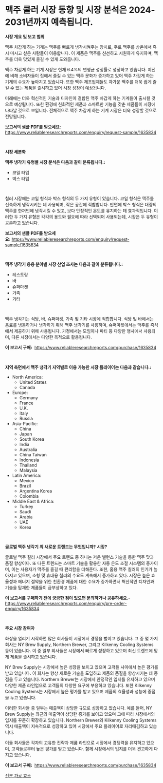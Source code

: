 <p><h1>맥주 쿨러 시장 동향 및 시장 분석은 2024-2031년까지 예측됩니다.</h1></p><p><strong>시장 개요 및 보고 범위</strong></p>
<p><p>맥주 차갑게 하는 기계는 맥주를 빠르게 냉각시켜주는 장치로, 주로 맥주를 상온에서 즉시 마시고 싶은 사람들이 이용합니다. 이 제품은 맥주를 신선하고 시원하게 유지하며, 맥주를 더욱 맛있게 즐길 수 있게 도와줍니다.</p><p>맥주 차갑게 하는 기계 시장은 현재 6.4%의 연평균 성장률로 성장하고 있습니다. 이전에 비해 소비자들이 집에서 즐길 수 있는 맥주 문화가 증가하고 있어 맥주 차갑게 하는 기계의 수요가 높아지고 있습니다. 또한 맥주 제조업체들도 차가운 맥주를 더욱 쉽게 즐길 수 있는 제품을 출시하고 있어 시장 성장이 예상됩니다.</p><p>미래에는 더욱 혁신적인 기술과 디자인이 결합된 맥주 차갑게 하는 기계들이 출시될 것으로 예상됩니다. 또한 환경에 친화적인 제품과 스마트한 기능을 갖춘 제품들이 시장에 나타날 것으로 보입니다. 전체적으로 맥주 차갑게 하는 기계 시장은 더욱 성장할 것으로 전망됩니다.</p></p>
<p><strong>보고서의 샘플 PDF를 받으세요:</strong> <a href="https://www.reliableresearchreports.com/enquiry/request-sample/1635834">https://www.reliableresearchreports.com/enquiry/request-sample/1635834</a></p>
<p>&nbsp;</p>
<p><strong>시장 세분화</strong></p>
<p><strong>맥주 냉각기 유형별 시장 분석은 다음과 같이 분류됩니다.:</strong></p>
<p><ul><li>코일 타입</li><li>박스 타입</li></ul></p>
<p>&nbsp;</p>
<p><p>칠러 시장에는 코일 형식과 박스 형식의 두 가지 유형이 있습니다. 코일 형식은 맥주를 신속하게 냉각시키는 데 사용되며, 작은 공간에 적합합니다. 반면에 박스 형식은 대량의 맥주를 한꺼번에 냉각시킬 수 있고, 보다 안정적인 온도를 유지하는 데 효과적입니다. 이러한 두 가지 유형은 각각의 용도와 필요에 따라 선택되어 사용되는데, 시장은 두 유형이 공존하고 있습니다.</p></p>
<p><strong>보고서의 샘플 PDF를 받으세요:</strong>&nbsp;<a href="https://www.reliableresearchreports.com/enquiry/request-sample/1635834">https://www.reliableresearchreports.com/enquiry/request-sample/1635834</a></p>
<p>&nbsp;</p>
<p><strong> 맥주 냉각기 응용 분야별 시장 산업 조사는 다음과 같이 분류됩니다.:</strong></p>
<p><ul><li>레스토랑</li><li>바</li><li>슈퍼마켓</li><li>가족</li><li>기타</li></ul></p>
<p>&nbsp;</p>
<p><p>맥주 냉각기는 식당, 바, 슈퍼마켓, 가족 및 기타 시장에 적합합니다. 식당 및 바에서는 음료를 냉동하거나 냉각하기 위해 맥주 냉각기를 사용하며, 슈퍼마켓에서는 맥주를 즉석에서 제공하기 위해 사용됩니다. 가정에서는 모임이나 파티 등 다양한 행사에서 사용되며, 다른 시장에서는 다양한 목적으로 활용됩니다.</p></p>
<p><strong>이 보고서 구매:</strong>&nbsp; <a href="https://www.reliableresearchreports.com/purchase/1635834">https://www.reliableresearchreports.com/purchase/1635834</a></p>
<p>&nbsp;</p>
<p><strong>지역 측면에서 맥주 냉각기 지역별로 이용 가능한 시장 플레이어는 다음과 같습니다.:</strong></p>
<p><ul>
    <li>
        North America:
        <ul>
            <li>United States</li>
            <li>Canada</li>
        </ul>
    </li>
    <li>
        Europe:
        <ul>
            <li>Germany</li>
            <li>France</li>
            <li>U.K.</li>
            <li>Italy</li>
            <li>Russia</li>
        </ul>
    </li>
    <li>
        Asia-Pacific:
        <ul>
            <li>China</li>
            <li>Japan</li>
            <li>South Korea</li>
            <li>India</li>
            <li>Australia</li>
            <li>China Taiwan</li>
            <li>Indonesia</li>
            <li>Thailand</li>
            <li>Malaysia</li>
        </ul>
    </li>
    <li>
        Latin America:
        <ul>
            <li>Mexico</li>
            <li>Brazil</li>
            <li>Argentina Korea</li>
            <li>Colombia</li>
        </ul>
    </li>
    <li>
        Middle East & Africa:
        <ul>
            <li>Turkey</li>
            <li>Saudi</li>
            <li>Arabia</li>
            <li>UAE</li>
            <li>Korea</li>
        </ul>
    </li>
    </ul></p>
<p>&nbsp;</p>
<p><strong>글로벌 맥주 냉각기 의 새로운 트렌드는 무엇입니까? 시장?</strong></p>
<p><p>글로벌 맥주 칠러 시장에서 주요 트렌드 중 하나는 저온 밸런스 기술을 통한 맥주 맛과 품질 향상이다. 또 다른 트렌드는 스마트 기술을 활용한 자동 온도 조절 시스템의 증가이며, 이는 사용자가 맥주를 즐길 때 편리함을 더해준다. 또한, 홈용 맥주 칠러의 인기가 높아지고 있으며, 소형 및 휴대용 칠러의 수요도 계속해서 증가하고 있다. 시장은 높은 효율성과 에너지 절약을 위한 친환경 제품에 대한 수요가 증가하면서 혁신적인 디자인과 기술을 탑재한 제품들이 급부상하고 있다.</p></p>
<p><strong>이 보고서를 구매하기 전에 궁금한 점이 있으면 문의하거나 공유하세요.</strong>- <a href="https://www.reliableresearchreports.com/enquiry/pre-order-enquiry/1635834">https://www.reliableresearchreports.com/enquiry/pre-order-enquiry/1635834</a></p>
<p>&nbsp;</p>
<p><strong>주요 시장 참여자</strong></p>
<p><p>화상을 얼리기 시작하면 많은 회사들이 시장에서 경쟁을 벌이고 있습니다. 그 중 몇 가지 회사는 NY Brew Supply, Northern Brewer, 그리고 Kilkenny Cooling Systems 등이 있습니다. 이 중 일부 회사들은 시장에서 빠르게 성장하고 있으며 최신 트렌드에 맞게 제품을 출시하고 있습니다. </p><p>NY Brew Supply는 시장에서 높은 성장을 보이고 있으며 고객들 사이에서 높은 평가를 받고 있습니다. 이 회사는 항상 새로운 기술을 도입하고 제품의 품질을 향상시키는 데 중점을 두고 있습니다. Northern Brewer는 시장에서 안정적인 입지를 유지하고 있으며 다양한 제품 라인업으로 고객들의 다양한 요구에 부응하고 있습니다. 또한 Kilkenny Cooling Systems는 시장에서 높은 평가를 받고 있으며 제품의 효율성과 성능에 중점을 두고 있습니다.</p><p>이러한 회사들 중 일부는 매출액이 상당한 규모로 성장하고 있습니다. 예를 들어, NY Brew Supply는 최근의 매출액이 상당한 증가를 보이고 있으며 그에 따라 시장에서의 입지를 꾸준히 확장하고 있습니다. Northern Brewer와 Kilkenny Cooling Systems 역시 매출액이 지속적으로 성장하고 있어 시장에서 주요 플레이어로 자리매김하고 있습니다. </p><p>이들 회사들은 각자의 고유한 전략과 제품 라인으로 시장에서 경쟁력을 유지하고 있으며, 고객들로부터 높은 평가를 받고 있습니다. 함께 시장에서의 입지를 더욱 견고하게 다지고 있습니다.</p></p>
<p><strong>이 보고서 구매:</strong>&nbsp;&nbsp;<a href="https://www.reliableresearchreports.com/purchase/1635834">https://www.reliableresearchreports.com/purchase/1635834</a></p>
<p><p><a href="https://medium.com/@antosuigrtley99783676/%EC%A0%84%EC%B2%B4-%EB%AC%B8%EA%B5%AC-%EC%A0%84%EC%B2%B4-2024-2031-%EA%B8%B0%EA%B0%84-%EB%8F%99%EC%95%88-%EC%98%88%EC%B8%A1%EB%90%9C-%EC%A0%84%EC%B2%B4-%EC%A0%84%EC%B2%B4-%EC%A0%84%EC%B2%B4-%EB%A7%A4%EB%A7%A4-%EB%8F%99%ED%96%A5-%EB%B0%8F-%EC%8B%9C%EC%9E%A5-%EB%B6%84%EC%84%9D%ED%95%9C%EA%B5%AD%EC%96%B4%EB%A1%9C-%EB%B2%88%EC%97%AD-2024%EB%85%84%EB%B6%80%ED%84%B0-2031%EB%85%84%EA%B9%8C%EC%A7%80-%EC%98%88%EC%B8%A1%EB%90%98%EB%8A%94-%EC%A0%84%EC%B2%B4-%EC%A0%84%EC%B2%B4-%EC%A0%84%EC%B2%B4-%EB%A7%A4%EB%A7%A4-%EB%8F%99%ED%96%A5%EA%B3%BC-0030ae2cd3f9">전분 가공 효소</a></p></p>
